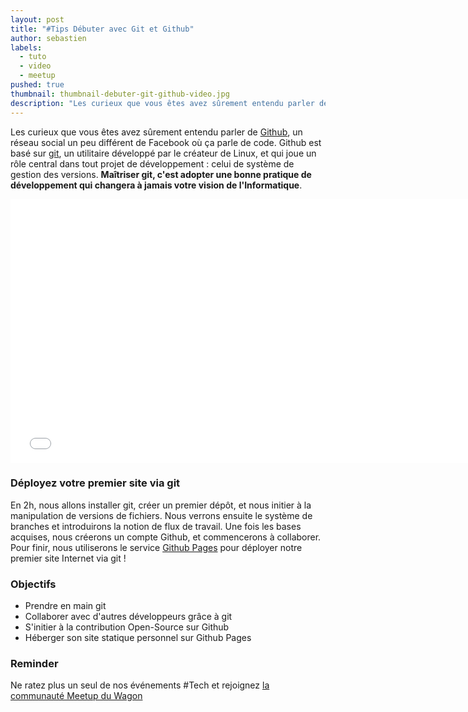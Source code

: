 ```yaml
---
layout: post
title: "#Tips Débuter avec Git et Github"
author: sebastien
labels:
  - tuto
  - video
  - meetup
pushed: true
thumbnail: thumbnail-debuter-git-github-video.jpg
description: "Les curieux que vous êtes avez sûrement entendu parler de Github, un réseau social un peu différent de Facebook où ça parle de code. Github est basé sur git, un utilitaire développé par le créateur de Linux, et qui joue un rôle central dans tout projet de développement : celui de système de gestion des versions. Maîtriser git, c'est adopter une bonne pratique de développement qui changera à jamais votre vision de l'Informatique."
---
```


Les curieux que vous êtes avez sûrement entendu parler de [Github](https://github.com/), un réseau social un peu différent de Facebook où ça parle de code. Github est basé sur [git](http://git-scm.com/), un utilitaire développé par le créateur de Linux, et qui joue un rôle central dans tout projet de développement : celui de système de gestion des versions. **Maîtriser git, c'est adopter une bonne pratique de développement qui changera à jamais votre vision de l'Informatique**.

<div class="video-wrapper"><iframe width="750" height="422" src="//www.youtube.com/embed/V6Zo68uQPqE?showinfo=0" frameborder="0" allowfullscreen></iframe></div>

### Déployez votre premier site via git

En 2h, nous allons installer git, créer un premier dépôt, et nous initier à la manipulation de versions de fichiers. Nous verrons ensuite le système de branches et introduirons la notion de flux de travail. Une fois les bases acquises, nous créerons un compte Github, et commencerons à collaborer. Pour finir, nous utiliserons le service [Github Pages](https://pages.github.com/) pour déployer notre premier site Internet via git !

### Objectifs

- Prendre en main git
- Collaborer avec d'autres développeurs grâce à git
- S'initier à la contribution Open-Source sur Github
- Héberger son site statique personnel sur Github Pages

### Reminder

Ne ratez plus un seul de nos événements #Tech et rejoignez [la communauté Meetup du Wagon](http://www.meetup.com/Le-Wagon-Paris-Coding-Station/)